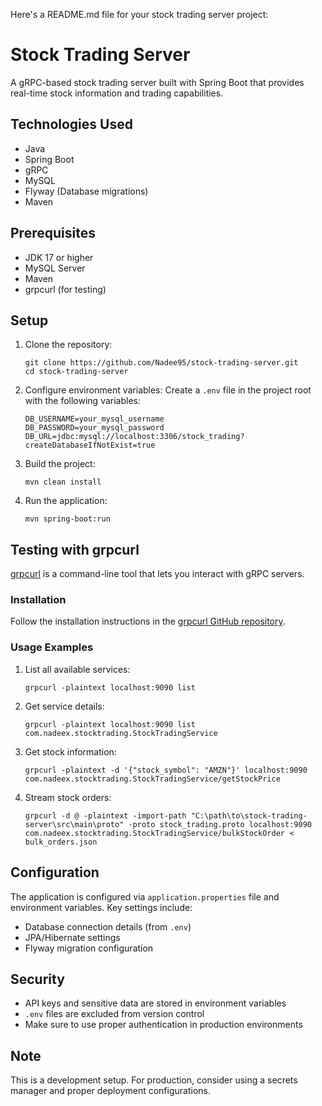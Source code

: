 Here's a README.md file for your stock trading server project:

# Stock Trading Server

A gRPC-based stock trading server built with Spring Boot that provides real-time stock information and trading capabilities.

## Technologies Used

- Java
- Spring Boot
- gRPC
- MySQL
- Flyway (Database migrations)
- Maven

## Prerequisites

- JDK 17 or higher
- MySQL Server
- Maven
- grpcurl (for testing)

## Setup

1. Clone the repository:
   ```
   git clone https://github.com/Nadee95/stock-trading-server.git
   cd stock-trading-server
   ```

2. Configure environment variables:
   Create a `.env` file in the project root with the following variables:
   ```
   DB_USERNAME=your_mysql_username
   DB_PASSWORD=your_mysql_password
   DB_URL=jdbc:mysql://localhost:3306/stock_trading?createDatabaseIfNotExist=true
   ```

3. Build the project:
   ```
   mvn clean install
   ```

4. Run the application:
   ```
   mvn spring-boot:run
   ```

## Testing with grpcurl

[grpcurl](https://github.com/fullstorydev/grpcurl) is a command-line tool that lets you interact with gRPC servers.

### Installation

Follow the installation instructions in the [grpcurl GitHub repository](https://github.com/fullstorydev/grpcurl#installation).

### Usage Examples

1. List all available services:
   ```
   grpcurl -plaintext localhost:9090 list
   ```

2. Get service details:
   ```
   grpcurl -plaintext localhost:9090 list com.nadeex.stocktrading.StockTradingService
   ```

3. Get stock information:
   ```
   grpcurl -plaintext -d '{"stock_symbol": "AMZN"}' localhost:9090 com.nadeex.stocktrading.StockTradingService/getStockPrice
   ```

4. Stream stock orders:
   ```
   grpcurl -d @ -plaintext -import-path "C:\path\to\stock-trading-server\src\main\proto" -proto stock_trading.proto localhost:9090 com.nadeex.stocktrading.StockTradingService/bulkStockOrder < bulk_orders.json
   ```

## Configuration

The application is configured via `application.properties` file and environment variables. Key settings include:

- Database connection details (from `.env`)
- JPA/Hibernate settings
- Flyway migration configuration

## Security

- API keys and sensitive data are stored in environment variables
- `.env` files are excluded from version control
- Make sure to use proper authentication in production environments

## Note

This is a development setup. For production, consider using a secrets manager and proper deployment configurations.
